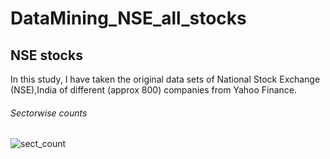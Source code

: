 # DataMining_NSE_all_stocks
## NSE stocks 
In this study, I have taken the original data sets of National Stock Exchange (NSE),India of different (approx 800) companies from Yahoo Finance.
###### Sectorwise counts
![sect_count](https://cloud.githubusercontent.com/assets/16385390/19840972/73e2539a-9f02-11e6-98f0-a10d38fd8f69.png)
